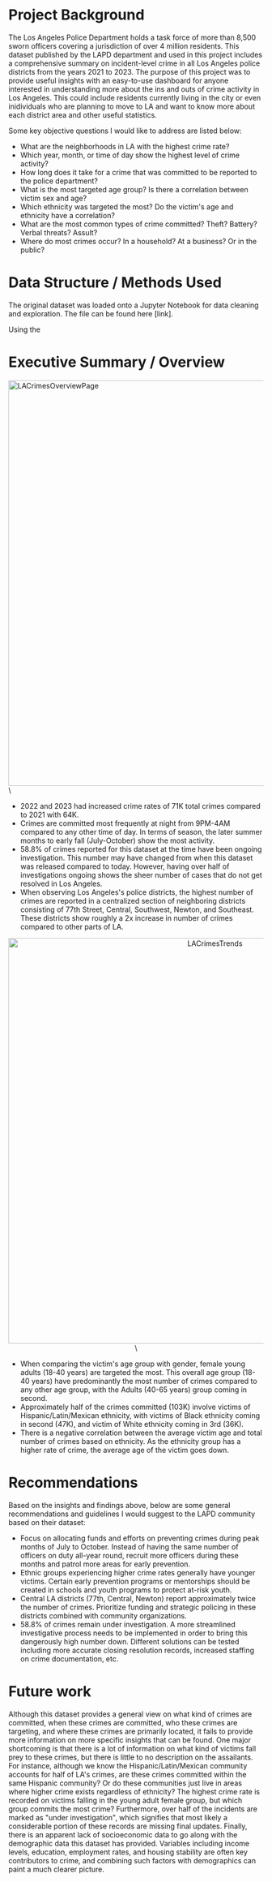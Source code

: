 


# Project Background

The Los Angeles Police Department holds a task force of more than 8,500 sworn officers covering a jurisdiction of over 4 million residents. This dataset published by the LAPD department and used in this project includes a comprehensive summary on incident-level crime in all Los Angeles police districts from the years 2021 to 2023. The purpose of this project was to provide useful insights with an easy-to-use dashboard for anyone interested in understanding more about the ins and outs of crime activity in Los Angeles. This could include residents currently living in the city or even inidividuals who are planning to move to LA and want to know more about each district area and other useful statistics. 

Some key objective questions I would like to address are listed below:
- What are the neighborhoods in LA with the highest crime rate?
- Which year, month, or time of day show the highest level of crime activity?
- How long does it take for a crime that was committed to be reported to the police department?
- What is the most targeted age group? Is there a correlation between victim sex and age?
- Which ethnicity was targeted the most? Do the victim's age and ethnicity have a correlation?
- What are the most common types of crime committed? Theft? Battery? Verbal threats? Assult?
- Where do most crimes occur? In a household? At a business? Or in the public?

# Data Structure / Methods Used

The original dataset was loaded onto a Jupyter Notebook for data cleaning and exploration. The file can be found here [link].

Using the 


# Executive Summary / Overview

<img width="800" alt="LACrimesOverviewPage" src="https://github.com/user-attachments/assets/025caaf7-9700-4b23-a952-78cc708939b4" />\


- 2022 and 2023 had increased crime rates of 71K total crimes compared to 2021 with 64K.
- Crimes are committed most frequently at night from 9PM-4AM compared to any other time of day. In terms of season, the later summer months to early fall (July-October) show the most activity. 
- 58.8% of crimes reported for this dataset at the time have been ongoing investigation. This number may have changed from when this dataset was released compared to today. However, having over half of investigations ongoing shows the sheer number of cases that do not get resolved in Los Angeles.
- When observing Los Angeles's police districts, the highest number of crimes are reported in a centralized section of neighboring districts consisting of 77th Street, Central, Southwest, Newton, and Southeast. These districts show roughly a 2x increase in number of crimes compared to other parts of LA.  

<div align="center">
  <img width="800" alt="LACrimesTrends" src="https://github.com/user-attachments/assets/3e671958-cfe0-4cef-b66b-e05e9e654576" />\
</div>

- When comparing the victim's age group with gender, female young adults (18-40 years) are targeted the most. This overall age group (18-40 years) have predominantly the most number of crimes compared to any other age group, with the Adults (40-65 years) group coming in second.
- Approximately half of the crimes committed (103K) involve victims of Hispanic/Latin/Mexican ethnicity, with victims of Black ethnicity coming in second (47K), and victim of White ethnicity coming in 3rd (36K).
- There is a negative correlation between the average victim age and total number of crimes based on ethnicity. As the ethnicity group has a higher rate of crime, the average age of the victim goes down.  


# Recommendations

Based on the insights and findings above, below are some general recommendations and guidelines I would suggest to the LAPD community based on their dataset: 
- Focus on allocating funds and efforts on preventing crimes during peak months of July to October. Instead of having the same number of officers on duty all-year round, recruit more officers during these months and patrol more areas for early prevention.
- Ethnic groups experiencing higher crime rates generally have younger victims. Certain early prevention programs or mentorships should be created in schools and youth programs to protect at-risk youth.
- Central LA districts (77th, Central, Newton) report approximately twice the number of crimes. Prioritize funding and strategic policing in these districts combined with community organizations.
- 58.8% of crimes remain under investigation. A more streamlined investigative process needs to be implemented in order to bring this dangerously high number down. Different solutions can be tested including more accurate closing resolution records, increased staffing on crime documentation, etc.

# Future work

Although this dataset provides a general view on what kind of crimes are committed, when these crimes are committed, who these crimes are targeting, and where these crimes are primarily located, it fails to provide more information on more specific insights that can be found. One major shortcoming is that there is a lot of information on what kind of victims fall prey to these crimes, but there is little to no description on the assailants. For instance, although we know the Hispanic/Latin/Mexican community accounts for half of LA's crimes, are these crimes committed within the same Hispanic community? Or do these communities just live in areas where higher crime exists regardless of ethnicity? The highest crime rate is recorded on victims falling in the young adult female group, but which group commits the most crime? Furthermore, over half of the incidents are marked as "under investigation", which signifies that most likely a considerable portion of these records are missing final updates. Finally, there is an apparent lack of socioeconomic data to go along with the demographic data this dataset has provided. Variables including income levels, education, employment rates, and housing stability are often key contributors to crime, and combining such factors with demographics can paint a much clearer picture.
